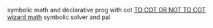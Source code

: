 symbolic math and declarative prog with cot
	[TO COT OR NOT TO COT](https://arxiv.org/pdf/2409.12183)
	[wizard math](https://arxiv.org/pdf/2308.09583)
	symbolic solver and pal
	